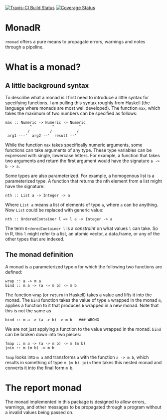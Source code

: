 [![Travis-CI Build Status](https://travis-ci.org/arendsee/rmonad.svg?branch=master)](https://travis-ci.org/arendsee/rmonad)
[![Coverage Status](https://img.shields.io/codecov/c/github/arendsee/rmonad/master.svg)](https://codecov.io/github/arendsee/rmonad?branch=master)

# MonadR

`rmonad` offers a pure means to propagate errors, warnings and notes through
a pipeline.


# What is a monad?

## A little background syntax

To describe what a monad is I first need to introduce a little syntax for
specifying functions. I am pulling this syntax roughly from Haskell (the
language where monads are most well developed). The function `max`, which takes
the maximum of two numbers can be specified as follows:

```
max :: Numeric -> Numeric -> Numeric
           ^         ^           ^
          /         /           /
 arg1 ---'  arg2 --'  result --'
```

While the function `max` takes specifically numeric arguments, some functions
can take arguments of any type. These type variables can be expressed with
single, lowercase letters. For example, a function that takes two arguments and
return the first argument would have the signature `a -> b -> a`.

Some types are also parameterized. For example, a homogenous list is
a parameterized type. A function that returns the nth element from a list might
have the signature:

```
nth :: List a -> Integer -> a
```

Where `List a` means a list of elements of type `a`, where `a` can be anything.
Now `List` could be replaced with generic value:

```
nth :: OrderedContainer l => l a -> Integer -> a
```

The term `OrderedContainer l` is a *constraint* on what values `l` can take. So
in R, this `l` might refer to a list, an atomic vector, a data.frame, or any of
the other types that are indexed.

## The monad definition

A monad is a parameterized type `m` for which the following two functions are
defined:

```
wrap :: a -> m a
bind :: m a -> (a -> m b) -> m b
```

The function `wrap` (or `return` in Haskell) takes a value and lifts it into
the monad. The `bind` function takes the value of type `a` wrapped in the monad
`m`, applies a function to it that produces `b` wrapped in a new monad. Note
that this is not the same as

```
bind :: m a -> (a -> b) -> m b   ### WRONG
```

We are not just applying a function to the value wrapped in the monad. `bind`
can be broken down into two pieces:

```
fmap :: m a -> (a -> m b) -> m (m b)
join :: m (m b) -> m b
```

`fmap` looks into `m a` and transforms `a` with the function `a -> m b`, which
results in something of type `m (m b)`. `join` then takes this nested monad and
converts it into the final form `m b`.

# The report monad

The monad implemented in this package is designed to allow errors, warnings,
and other messages to be propagated through a program without a invalid values
being passed on.
